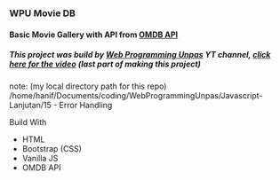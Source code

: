 ### WPU Movie DB 
#### Basic Movie Gallery with API from [OMDB API](http://www.omdbapi.com/)
##### This project was build by [Web Programming Unpas](https://www.youtube.com/c/WebProgrammingUNPAS) YT channel, [click here for the video](https://www.youtube.com/watch?v=qLnU4MDW14o&t=324s) (last part of making this project)

note: (my local directory path for this repo) /home/hanif/Documents/coding/WebProgrammingUnpas/Javascript-Lanjutan/15 - Error Handling

Build With
- HTML
- Bootstrap (CSS)
- Vanilla JS
- OMDB API